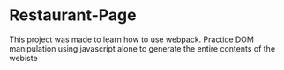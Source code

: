 # Restaurant-Page
 This project was made to learn how to use webpack. Practice DOM manipulation using javascript alone to generate the entire contents of the webiste
